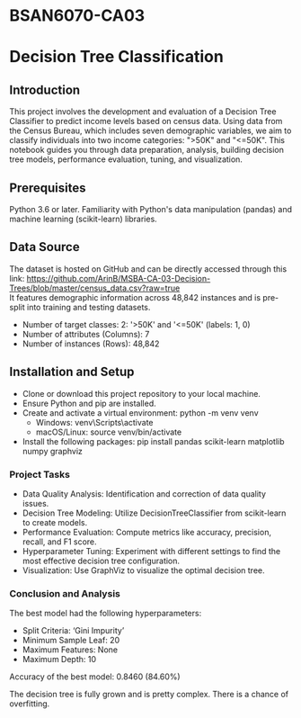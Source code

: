 # BSAN6070-CA03
# Decision Tree Classification

## Introduction
This project involves the development and evaluation of a Decision Tree Classifier to predict income levels based on census data. Using data from the Census Bureau, which includes seven demographic variables, we aim to classify individuals into two income categories: ">50K" and "<=50K". This notebook guides you through data preparation, analysis, building decision tree models, performance evaluation, tuning, and visualization.


## Prerequisites
Python 3.6 or later.
Familiarity with Python's data manipulation (pandas) and machine learning (scikit-learn) libraries.


## Data Source
The dataset is hosted on GitHub and can be directly accessed through this link: https://github.com/ArinB/MSBA-CA-03-Decision-Trees/blob/master/census_data.csv?raw=true <br>
It features demographic information across 48,842 instances and is pre-split into training and testing datasets.
- Number of target classes: 2: '>50K' and '<=50K' (labels: 1, 0)
- Number of attributes (Columns): 7
- Number of instances (Rows): 48,842


## Installation and Setup
- Clone or download this project repository to your local machine.
- Ensure Python and pip are installed.
- Create and activate a virtual environment: python -m venv venv
  - Windows: venv\Scripts\activate
  - macOS/Linux: source venv/bin/activate
- Install the following packages: pip install pandas scikit-learn matplotlib numpy graphviz


### Project Tasks
- Data Quality Analysis: Identification and correction of data quality issues.
- Decision Tree Modeling: Utilize DecisionTreeClassifier from scikit-learn to create models.
- Performance Evaluation: Compute metrics like accuracy, precision, recall, and F1 score.
- Hyperparameter Tuning: Experiment with different settings to find the most effective decision tree configuration.
- Visualization: Use GraphViz to visualize the optimal decision tree.


### Conclusion and Analysis
The best model had the following hyperparameters:
- Split Criteria: ‘Gini Impurity’
- Minimum Sample Leaf: 20
- Maximum Features: None
- Maximum Depth: 10

Accuracy of the best model: 0.8460 (84.60%)

The decision tree is fully grown and is pretty complex. There is a chance of overfitting.
